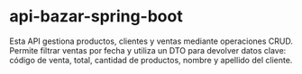 # api-bazar-spring-boot
Esta API gestiona productos, clientes y ventas mediante operaciones CRUD. Permite filtrar ventas por fecha y utiliza un DTO para devolver datos clave: código de venta, total, cantidad de productos, nombre y apellido del cliente.
